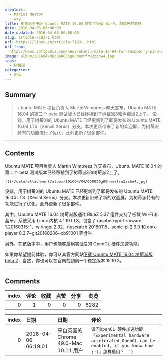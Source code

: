 ```yaml
---
creators:
  - Marius Nestor
  - wxy
title: 树莓派专用版 Ubuntu MATE 16.04 增加了板载 Wi-Fi 和蓝牙的支持
date: 2016-04-06 06:08:00
date_updated: 2016-04-06 06:08:00
slug: article-7193-1.html
url: https://linux.cn/article-7193-1.html
url_from: 
  http://news.softpedia.com/news/ubuntu-mate-16-04-for-raspberry-pi-3-adds-on-board-wi-fi-and-bluetooth-support-502593.shtml
image: album/201604/06/060856g88hnmvfrw2zzbw4.jpg
tags:
  - 树莓派
categories:
  - 新闻
---
```


## Summary

> Ubuntu MATE 项目负责人 Martin Wimpress 昨天宣布，Ubuntu MATE 16.04 的第二个 beta 测试版本已经移植到了树莓派3和树莓派2上了。
> 没错，用于树莓派的 Ubuntu MATE 已经更新到了即将发布的 Ubuntu MATE 16.04 LTS（Xenial Xerus）分支。本次更新带来了新的欢迎屏，为树莓派特有的功能进行了优化，此外更新了很多部件。

***

<!-- more -->

## Contents

Ubuntu MATE 项目负责人 Martin Wimpress 昨天宣布，Ubuntu MATE 16.04 的第二个 beta 测试版本已经移植到了树莓派3和树莓派2上了。

`![](/data/attachment/album/201604/06/060856g88hnmvfrw2zzbw4.jpg)`

没错，用于树莓派的 Ubuntu MATE 已经更新到了即将发布的 Ubuntu MATE 16.04 LTS（Xenial Xerus）分支。本次更新带来了新的欢迎屏，为树莓派特有的功能进行了优化，此外更新了很多部件。

其中，Ubuntu MATE 16.04 树莓派版通过 BlueZ 5.37 组件支持了板载 Wi-Fi 和蓝牙。系统采用 Linux 内核 4.1.19 LTS，包含了 raspberrypi-firmware 1.20160315-1、wiringpi 2.32、nuscratch 20160115、sonic-pi 2.9.0 和 omx-player 0.3.7~git20160206~cb91001 等组件。

另外，在该版本中，用户也能够启用实验性的 OpenGL 硬件加速功能。

如果你希望提前体验，你可从其官方网站[下载 Ubuntu MATE 16.04 树莓派版 beta 2](https://ubuntu-mate.org/raspberry-pi/)，当然，你也可以在官网找到前一个稳定版本 15.10.3。

***

## Comments


|   index |   评论 |   收藏 |   点赞 |   分享 |   浏览 |
|--------:|-------:|-------:|-------:|-------:|-------:|
|       0 |      1 |      0 |      0 |      0 |   8282 |

|   index | 日期                | 日期                                  | 评论                                                                                                                     |
|--------:|:--------------------|:--------------------------------------|:-------------------------------------------------------------------------------------------------------------------------|
|       0 | 2016-04-06 06:19:01 | 来自英国的 Chrome 49.0-Mac 10.11 用户 | `请问OpenGL 硬件加速功能『Experimental hardware accelerated OpenGL can be enabled, if you know how ;-)』怎样启用？ ：）` |
